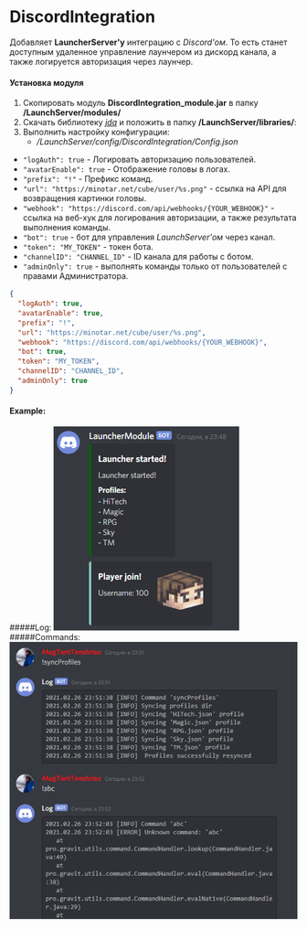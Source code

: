 # DiscordIntegration
Добавляет **LauncherServer'у** интеграцию  с *Discord'ом*. То есть станет доступным удаленное управление лаунчером из дискорд канала, а также логируется авторизация через лаунчер.
#### Установка модуля
1. Скопировать модуль **DiscordIntegration_module.jar** в папку **/LaunchServer/modules/**
2. Скачать библиотеку *[jda]* и положить в папку **/LaunchServer/libraries/**:
3. Выполнить настройку конфигурации:
    - */LaunchServer/config/DiscordIntegration/Config.json*
- `"logAuth": true` - Логировать авторизацию пользователей.
- `"avatarEnable": true` - Отображение головы в логах.
- `"prefix": "!"` - Префикс команд.
- `"url": "https://minotar.net/cube/user/%s.png"` - ссылка на API для возвращения картинки головы.
- `"webhook": "https://discord.com/api/webhooks/{YOUR_WEBHOOK}"` - ссылка на веб-хук для логирования авторизации, а также результата выполнения команды.
- `"bot": true` - бот для управления *LaunchServer'ом* через канал.
- `"token": "MY_TOKEN"` - токен бота.
- `"channelID": "CHANNEL_ID"` - ID канала для работы с ботом.
- `"adminOnly": true` - выполнять команды только от пользователей с правами Администратора.

```json
{
  "logAuth": true,
  "avatarEnable": true,
  "prefix": "!",
  "url": "https://minotar.net/cube/user/%s.png",
  "webhook": "https://discord.com/api/webhooks/{YOUR_WEBHOOK}",
  "bot": true,
  "token": "MY_TOKEN",
  "channelID": "CHANNEL_ID",
  "adminOnly": true
}
```

#### Example:
#####Log:
![Log](img/log.png)
#####Commands:
![Command](img/command.png)

[jda]: https://github.com/DV8FromTheWorld/JDA/releases/download/v4.2.0/JDA-4.2.0_168-withDependencies-min.jar
